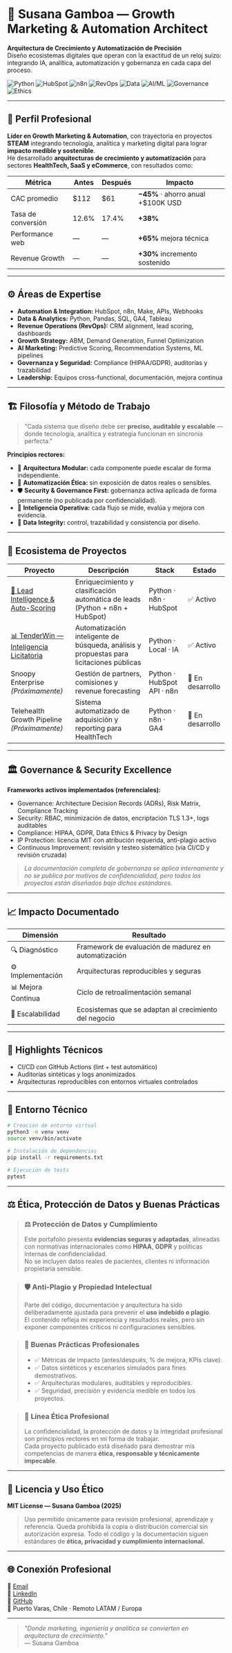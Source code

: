 # 💼 Susana Gamboa — Growth Marketing & Automation Architect  

**Arquitectura de Crecimiento y Automatización de Precisión**  
Diseño ecosistemas digitales que operan con la exactitud de un reloj suizo: integrando IA, analítica, automatización y gobernanza en cada capa del proceso.

![Python](https://img.shields.io/badge/Python-3.11+-blue?logo=python&logoColor=white)
![HubSpot](https://img.shields.io/badge/HubSpot-Certified-orange?logo=hubspot)
![n8n](https://img.shields.io/badge/n8n-Automation-brightgreen?logo=n8n)
![RevOps](https://img.shields.io/badge/RevenueOps-Architecture-purple)
![Data](https://img.shields.io/badge/Data-Driven-black?logo=googleanalytics)
![AI/ML](https://img.shields.io/badge/AI/ML-Applied-blueviolet?logo=openai)
![Governance](https://img.shields.io/badge/Governance-Active-lightgrey)
![Ethics](https://img.shields.io/badge/Ethical%20by%20Design-✓-black)

---

## 🧭 Perfil Profesional

**Líder en Growth Marketing & Automation**, con trayectoria en proyectos **STEAM** integrando tecnología, analítica y marketing digital para lograr **impacto medible y sostenible**.  
He desarrollado **arquitecturas de crecimiento y automatización** para sectores **HealthTech, SaaS y eCommerce**, con resultados como:

| Métrica | Antes | Después | Impacto |
|----------|--------|----------|----------|
| CAC promedio | \$112 | \$61 | **−45%** · ahorro anual +\$100K USD |
| Tasa de conversión | 12.6% | 17.4% | **+38%** |
| Performance web | — | — | **+65%** mejora técnica |
| Revenue Growth | — | — | **+30%** incremento sostenido |

---

## ⚙️ Áreas de Expertise

- **Automation & Integration:** HubSpot, n8n, Make, APIs, Webhooks  
- **Data & Analytics:** Python, Pandas, SQL, GA4, Tableau  
- **Revenue Operations (RevOps):** CRM alignment, lead scoring, dashboards  
- **Growth Strategy:** ABM, Demand Generation, Funnel Optimization  
- **AI Marketing:** Predictive Scoring, Recommendation Systems, ML pipelines  
- **Governanza y Seguridad:** Compliance (HIPAA/GDPR), auditorías y trazabilidad  
- **Leadership:** Equipos cross-functional, documentación, mejora continua  

---

## 🏗️ Filosofía y Método de Trabajo

> "Cada sistema que diseño debe ser **preciso, auditable y escalable** — donde tecnología, analítica y estrategia funcionan en sincronía perfecta."

**Principios rectores:**

- 🧩 **Arquitectura Modular:** cada componente puede escalar de forma independiente.  
- 🔁 **Automatización Ética:** sin exposición de datos reales o sensibles.  
- 🛡️ **Security & Governance First:** gobernanza activa aplicada de forma permanente (no publicada por confidencialidad).  
- 🧠 **Inteligencia Operativa:** cada flujo se mide, evalúa y mejora con evidencia.  
- 🧮 **Data Integrity:** control, trazabilidad y consistencia por diseño.  

---

## 🧠 Ecosistema de Proyectos

| Proyecto | Descripción | Stack | Estado |
|-----------|--------------|-------|---------|
| [🔎 Lead Intelligence & Auto-Scoring](./projects/lead-intelligence/README.md) | Enriquecimiento y clasificación automática de leads (Python + n8n + HubSpot) | Python · n8n · HubSpot | ✅ Activo |
| [📊 TenderWin — Inteligencia Licitatoria](./projects/tenderwin/README.md) | Automatización inteligente de búsqueda, análisis y propuestas para licitaciones públicas | Python · Local · IA | ✅ Activo |
| Snoopy Enterprise *(Próximamente)* | Gestión de partners, comisiones y revenue forecasting | Python · HubSpot API · n8n | 🧩 En desarrollo |
| Telehealth Growth Pipeline *(Próximamente)* | Sistema automatizado de adquisición y reporting para HealthTech | Python · n8n · GA4 | 🧩 En desarrollo |

---

## 🏛️ Governance & Security Excellence

**Frameworks activos implementados (referenciales):**

- Governance: Architecture Decision Records (ADRs), Risk Matrix, Compliance Tracking  
- Security: RBAC, minimización de datos, encriptación TLS 1.3+, logs auditables  
- Compliance: HIPAA, GDPR, Data Ethics & Privacy by Design  
- IP Protection: licencia MIT con atribución requerida, anti-plagio activo  
- Continuous Improvement: revisión y testeo sistemático (vía CI/CD y revisión cruzada)

> *La documentación completa de gobernanza se aplica internamente y no se publica por motivos de confidencialidad, pero todos los proyectos están diseñados bajo dichos estándares.*

---

## 📈 Impacto Documentado

| Dimensión | Resultado |
|------------|------------|
| 🔍 Diagnóstico | Framework de evaluación de madurez en automatización |
| ⚙️ Implementación | Arquitecturas reproducibles y seguras |
| 📊 Mejora Continua | Ciclo de retroalimentación semanal |
| 🧩 Escalabilidad | Ecosistemas que se adaptan al crecimiento del negocio |

---
## 🧩 Highlights Técnicos

- CI/CD con GitHub Actions (lint + test automático)  
- Auditorías sintéticas y logs anonimizados  
- Arquitecturas reproducibles con entornos virtuales controlados
  
---


## 🤖 Entorno Técnico

```bash
# Creación de entorno virtual
python3 -m venv venv
source venv/bin/activate

# Instalación de dependencias
pip install -r requirements.txt

# Ejecución de tests
pytest
```

---

## ⚖️ Ética, Protección de Datos y Buenas Prácticas  

>### ⚖️ Protección de Datos y Cumplimiento  
>Este portafolio presenta **evidencias seguras y adaptadas**, alineadas con normativas internacionales como **HIPAA**, **GDPR** y políticas internas de confidencialidad.  
> No se incluyen datos reales de pacientes, clientes ni información propietaria sensible.

>### 🛡️ Anti-Plagio y Propiedad Intelectual  
>Parte del código, documentación y arquitectura ha sido deliberadamente ajustada para prevenir el **uso indebido o plagio**.  
>El contenido refleja mi experiencia y resultados reales, pero sin exponer componentes críticos ni configuraciones sensibles.

>### 🚀 Buenas Prácticas Profesionales
>- ✅ Métricas de impacto (antes/después, % de mejora, KPIs clave).  
>- ✅ Datos sintéticos y escenarios simulados para fines demostrativos.  
>- ✅ Arquitecturas modulares, auditables y reproducibles.  
>- ✅ Seguridad, precisión y evidencia medible en todos los proyectos.

>### 📏 Línea Ética Profesional  
>La confidencialidad, la protección de datos y la integridad profesional son principios rectores en mi forma de trabajar.  
>Cada proyecto publicado está diseñado para demostrar mis competencias de manera **ética, responsable y técnicamente impecable**.

---


## 📜 Licencia y Uso Ético

**MIT License — Susana Gamboa (2025)**

> Uso permitido únicamente para revisión profesional, aprendizaje y referencia.
> Queda prohibida la copia o distribución comercial sin autorización expresa.
> Todo el código y la documentación siguen estándares de **ética, privacidad y cumplimiento internacional.**

---

## 🌐 Conexión Profesional

📧 [Email](mailto:contact@susana-gamboa.com)  
💼 [LinkedIn](https://www.linkedin.com/in/susana-gamboa)  
🐙 [GitHub](https://github.com/Sugamlake)  
📍 Puerto Varas, Chile · Remoto LATAM / Europa

---

> *"Donde marketing, ingeniería y analítica se convierten en arquitectura de crecimiento."*  
> — Susana Gamboa
